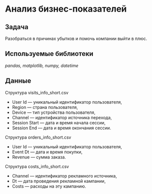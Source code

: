 # Анализ бизнес-показателей

## Задача

Разобраться в причинах убытков и помочь компании выйти в плюс.

## Используемые библиотеки

*pandas, matplotlib, numpy, datetime*

## Данные

Структура visits_info_short.csv
- User Id — уникальный идентификатор пользователя,
- Region — страна пользователя,
- Device — тип устройства пользователя,
- Channel — идентификатор источника перехода,
- Session Start — дата и время начала сессии,
- Session End — дата и время окончания сессии.

Структура orders_info_short.csv

- User Id — уникальный идентификатор пользователя,
- Event Dt — дата и время покупки,
- Revenue — сумма заказа.

Структура costs_info_short.csv

- Channel — идентификатор рекламного источника,
- Dt — дата проведения рекламной кампании,
- Costs — расходы на эту кампанию.

